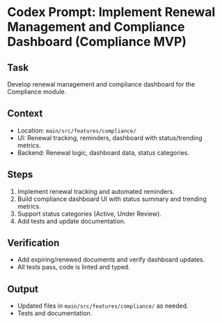 # Codex Prompt: Implement Renewal Management and Compliance Dashboard (Compliance MVP)

## Task
Develop renewal management and compliance dashboard for the Compliance module.

## Context
- Location: `main/src/features/compliance/`
- UI: Renewal tracking, reminders, dashboard with status/trending metrics.
- Backend: Renewal logic, dashboard data, status categories.

## Steps
1. Implement renewal tracking and automated reminders.
2. Build compliance dashboard UI with status summary and trending metrics.
3. Support status categories (Active, Under Review).
4. Add tests and update documentation.

## Verification
- Add expiring/renewed documents and verify dashboard updates.
- All tests pass, code is linted and typed.

## Output
- Updated files in `main/src/features/compliance/` as needed.
- Tests and documentation.
